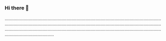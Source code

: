 ### Hi there 👋

...........................................................................................................................................................................................................................................................................................................................................................................................................................